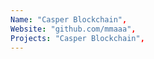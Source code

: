 ```yaml
--- 
Name: "Casper Blockchain", 
Website: "github.com/mmaaa", 
Projects: "Casper Blockchain",
--- 
```

<!--lang:en--> 

<!--lang:es--] 

<!--lang:de--] 

<!--lang:fr--] 

<!--lang:pl--] 

<!--lang:uk--] 

[!--lang:*--> 